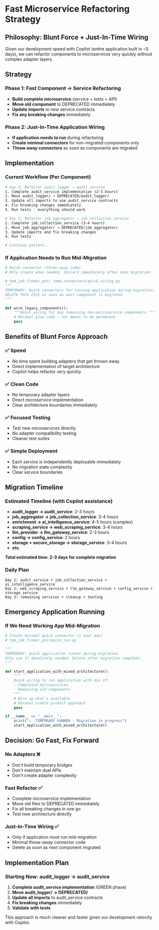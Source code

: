 # Fast Microservice Refactoring Strategy

## Philosophy: Blunt Force + Just-In-Time Wiring

Given our development speed with Copilot (entire application built in ~5 days), we can refactor components to microservices very quickly without complex adapter layers.

## Strategy

### **Phase 1: Fast Component → Service Refactoring**
- **Build complete microservice** (service + tests + API)
- **Move old component** to DEPRECATED immediately  
- **Update imports** to new service contracts
- **Fix any breaking changes** immediately

### **Phase 2: Just-In-Time Application Wiring** 
- **If application needs to run** during refactoring
- **Create minimal connectors** for non-migrated components only
- **Throw away connectors** as soon as components are migrated

## Implementation

### Current Workflow (Per Component)
```bash
# Day 1: Refactor audit_logger → audit_service
1. Complete audit_service implementation (2-3 hours)
2. Move audit_logger/ → DEPRECATED/audit_logger/ 
3. Update all imports to use audit_service contracts
4. Fix breaking changes immediately
5. Run tests - everything should work

# Day 2: Refactor job_aggregator → job_collection_service  
1. Complete job_collection_service (3-4 hours)
2. Move job_aggregator/ → DEPRECATED/job_aggregator/
3. Update imports and fix breaking changes
4. Run tests

# Continue pattern...
```

### If Application Needs to Run Mid-Migration
```python
# Quick connector (throw-away code)
# Only create when needed, discard immediately after next migration

# tpm_job_finder_poc/_temp_connectors/quick_wiring.py
"""
TEMPORARY: Quick connectors for running application during migration.
DELETE THIS FILE as soon as next component is migrated.
"""

def wire_legacy_components():
    """Quick wiring for any remaining non-microservice components."""
    # Minimal glue code - not meant to be permanent
    pass
```

## Benefits of Blunt Force Approach

### ✅ **Speed**
- No time spent building adapters that get thrown away
- Direct implementation of target architecture
- Copilot helps refactor very quickly

### ✅ **Clean Code**
- No temporary adapter layers
- Direct microservice implementation
- Clear architecture boundaries immediately

### ✅ **Focused Testing**
- Test new microservices directly
- No adapter compatibility testing
- Cleaner test suites

### ✅ **Simple Deployment**
- Each service is independently deployable immediately
- No migration state complexity
- Clear service boundaries

## Migration Timeline

### Estimated Timeline (with Copilot assistance)
- **audit_logger → audit_service**: 2-3 hours
- **job_aggregator → job_collection_service**: 3-4 hours  
- **enrichment → ai_intelligence_service**: 4-5 hours (complex)
- **scraping_service → web_scraping_service**: 3-4 hours
- **llm_provider → llm_gateway_service**: 2-3 hours
- **config → config_service**: 2 hours
- **storage + secure_storage → storage_service**: 3-4 hours
- **etc.**

**Total estimated time: 2-3 days for complete migration**

### Daily Plan
```
Day 1: audit_service + job_collection_service + ai_intelligence_service
Day 2: web_scraping_service + llm_gateway_service + config_service + storage_service  
Day 3: remaining services + cleanup + testing
```

## Emergency Application Running

### If We Need Working App Mid-Migration
```python
# Create minimal quick connector (1 hour max)
# tpm_job_finder_poc/quick_run.py

"""
TEMPORARY: Quick application runner during migration.
Only use if absolutely needed. Delete after migration complete.
"""

def start_application_with_mixed_architecture():
    """
    Quick wiring to run application with mix of:
    - Completed microservices
    - Remaining old components
    """
    # Wire up what's available
    # Minimal viable product approach
    pass

if __name__ == "__main__":
    print("⚠️  TEMPORARY RUNNER - Migration in progress")
    start_application_with_mixed_architecture()
```

## Decision: Go Fast, Fix Forward

### **No Adapters** ❌
- Don't build temporary bridges
- Don't maintain dual APIs
- Don't create adapter complexity

### **Fast Refactor** ✅ 
- Complete microservice implementation
- Move old files to DEPRECATED immediately
- Fix all breaking changes in one go
- Test new architecture directly

### **Just-In-Time Wiring** ✅
- Only if application must run mid-migration
- Minimal throw-away connector code
- Delete as soon as next component migrated

## Implementation Plan

### Starting Now: audit_logger → audit_service
1. **Complete audit_service implementation** (GREEN phase)
2. **Move audit_logger/ → DEPRECATED/**
3. **Update all imports** to audit_service contracts
4. **Fix breaking changes** immediately
5. **Validate with tests**

This approach is much cleaner and faster given our development velocity with Copilot.